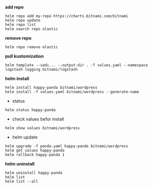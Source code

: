 **add repo**
```
helm repo add my-repo https://charts.bitnami.com/bitnami
helm repo update
helm repo list
helm search repo elastic
```
**remove repo**
```
helm repo remove elastic
```
**pull kustomization**
```
helm template --vadi... --output-dir . -f values.yaml --namespace logstash logging bitnami/logstash
```
**helm install**
```
helm install happy-panda bitnami/wordpress
helm install -f values.yaml bitnami/wordpress --generate-name
```
- status
``` 
helm status happy-panda
```
- check values befor install
```
helm show values bitnami/wordpress
```
- helm update
```
helm upgrade -f panda.yaml happy-panda bitnami/wordpress
helm get values happy-panda
helm rollback happy-panda 1
```
**helm uninstall**
```
helm uninstall happy-panda
helm list
helm list --all

```


